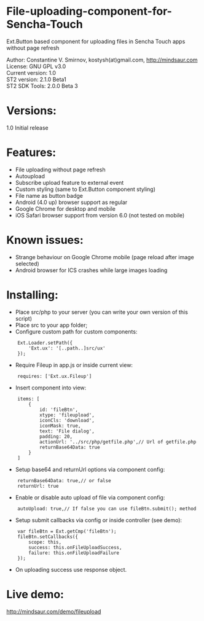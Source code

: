 File-uploading-component-for-Sencha-Touch
=========================================

Ext.Button based component for uploading files in Sencha Touch apps without page refresh 

Author: Constantine V. Smirnov, kostysh(at)gmail.com, http://mindsaur.com    
License: GNU GPL v3.0    
Current version: 1.0    
ST2 version: 2.1.0 Beta1    
ST2 SDK Tools: 2.0.0 Beta 3

Versions:
=========
1.0 Initial release 

Features:
=========
- File uploading without page refresh  
- Autoupload  
- Subscribe upload feature to external event  
- Custom styling (same to Ext.Button component styling)  
- File name as button badge  
- Android (4.0 up) browser support as regular   
- Google Chrome for desktop and mobile
- iOS Safari browser support from version 6.0 (not tested on mobile)  

Known issues:
=============
- Strange behaviour on Google Chrome mobile (page reload after image selected)  
- Android browser for ICS crashes while large images loading  

Installing:
===========
- Place src/php to your server (you can write your own version of this script)
- Place src to your app folder;
- Configure custom path for custom components: 
<!-- language: lang-js -->
        
        Ext.Loader.setPath({
            'Ext.ux': '[..path..]src/ux'
        });
        
- Require Fileup in app.js or inside current view:
<!-- language: lang-js -->
        
        requires: ['Ext.ux.Fileup']
        
- Insert component into view:
<!-- language: lang-js -->
        
        items: [
            {
                id: 'fileBtn',
                xtype: 'fileupload',
                iconCls: 'download',
                iconMask: true,
                text: 'File dialog',
                padding: 20,
                actionUrl: '../src/php/getfile.php',// Url of getfile.php
                returnBase64Data: true
            }
        ]
        
- Setup base64 and returnUrl options via component config:
<!-- language: lang-js -->
        
        returnBase64Data: true,// or false
        returnUrl: true
        
- Enable or disable auto upload of file via component config:
<!-- language: lang-js -->
        
        autoUpload: true,// If false you can use fileBtn.submit(); method
                
- Setup submit callbacks via config or inside controller (see demo):
<!-- language: lang-js -->
        
        var fileBtn = Ext.getCmp('fileBtn');
        fileBtn.setCallbacks({
            scope: this,
            success: this.onFileUploadSuccess,
            failure: this.onFileUploadFailure
        });
        
- On uploading success use response object.
        
Live demo: 
==========
http://mindsaur.com/demo/fileupload